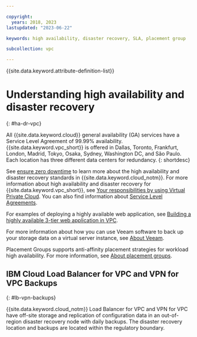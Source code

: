 ```yaml
---

copyright:
  years: 2018, 2023
lastupdated: "2023-06-22"

keywords: high availability, disaster recovery, SLA, placement group

subcollection: vpc

---
```


{{site.data.keyword.attribute-definition-list}}

# Understanding high availability and disaster recovery
{: #ha-dr-vpc}

All {{site.data.keyword.cloud}} general availability (GA) services have a Service Level Agreement of 99.99% availability.
{{site.data.keyword.vpc_short}} is offered in Dallas, Toronto, Frankfurt, London, Madrid, Tokyo, Osaka, Sydney, Washington DC, and São Paulo. Each location has three different data centers for redundancy.
{: shortdesc}

See [ensure zero downtime](/docs/overview?topic=overview-zero-downtime#zero-downtime) to learn more about the high
availability and disaster recovery standards in {{site.data.keyword.cloud_notm}}. For more information about high
availability and disaster recovery for {{site.data.keyword.vpc_short}}, see
[Your responsibilities by using Virtual Private Cloud](/docs/vpc?topic=vpc-responsibilities-vpc). You can
also find information about [Service Level Agreements](/docs/overview?topic=overview-slas).

For examples of deploying a highly available web application, see [Building a highly available 3-tier web application in VPC](/docs/ha-infrastructure?topic=ha-infrastructure-ha-3-tier).

For more information about how you can use Veeam software to back up your storage data on a virtual server instance, see
[About Veeam](/docs/vpc?topic=vpc-about-veeam).

Placement Groups supports anti-affinity placement strategies for workload high availability. For more information, see [About placement groups](/docs/vpc?topic=vpc-about-placement-groups-for-vpc).

## IBM Cloud Load Balancer for VPC and VPN for VPC Backups
{: #lb-vpn-backups}

{{site.data.keyword.cloud_notm}} Load Balancer for VPC and VPN for VPC have off-site storage and replication of configuration data in an out-of-region disaster recovery node with daily backups. The disaster recovery location and backups are located within the regulatory boundary.
